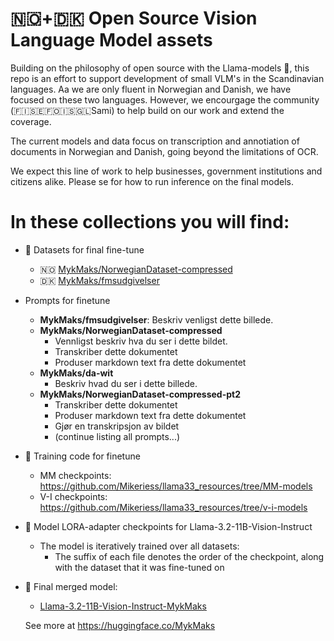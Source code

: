 # 🇳🇴+🇩🇰 Open Source Vision Language Model assets
Building on the philosophy of open source with the Llama-models 🦙, this repo is an effort to support development of small VLM's in the Scandinavian languages. Aa we are only fluent in Norwegian and Danish, we have focused on these two languages. However, we encourgage the community (🇫🇮🇸🇪🇫🇴🇮🇸🇬🇱Sami) to help build on our work and extend the coverage. 

The current models and data focus on transcription and annotiation of documents in Norwegian and Danish, going beyond the limitations of OCR.

We expect this line of work to help businesses, government institutions and citizens alike. Please se <repo> for how to run inference on the final models.

# In these collections you will find:
- 💽 Datasets for final fine-tune 
  - 🇳🇴 [MykMaks/NorwegianDataset-compressed](https://huggingface.co/datasets/MykMaks/NorwegianDataset-compressed)
  - 🇩🇰 [MykMaks/fmsudgivelser](https://huggingface.co/datasets/MykMaks/fmsudgivelser)
- Prompts for finetune
  - **MykMaks/fmsudgivelser**: Beskriv venligst dette billede.
  - **MykMaks/NorwegianDataset-compressed**
    - Vennligst beskriv hva du ser i dette bildet.
    - Transkriber dette dokumentet
    - Produser markdown text fra dette dokumentet
  - **MykMaks/da-wit**
    - Beskriv hvad du ser i dette billede.
  - **MykMaks/NorwegianDataset-compressed-pt2**
    - Transkriber dette dokumentet
    - Produser markdown text fra dette dokumentet
    - Gjør en transkripsjon av bildet
    - (continue listing all prompts...)
- 💾 Training code for finetune
  - MM checkpoints: https://github.com/Mikeriess/llama33_resources/tree/MM-models
  - V-I checkpoints: https://github.com/Mikeriess/llama33_resources/tree/v-i-models
- 🤖 Model LORA-adapter checkpoints for Llama-3.2-11B-Vision-Instruct
  - The model is iteratively trained over all datasets:
    - The suffix of each file denotes the order of the checkpoint, along with the dataset that it was fine-tuned on
- 💸 Final merged model:
  - [Llama-3.2-11B-Vision-Instruct-MykMaks](https://huggingface.co/MykMaks)

  See more at https://huggingface.co/MykMaks
